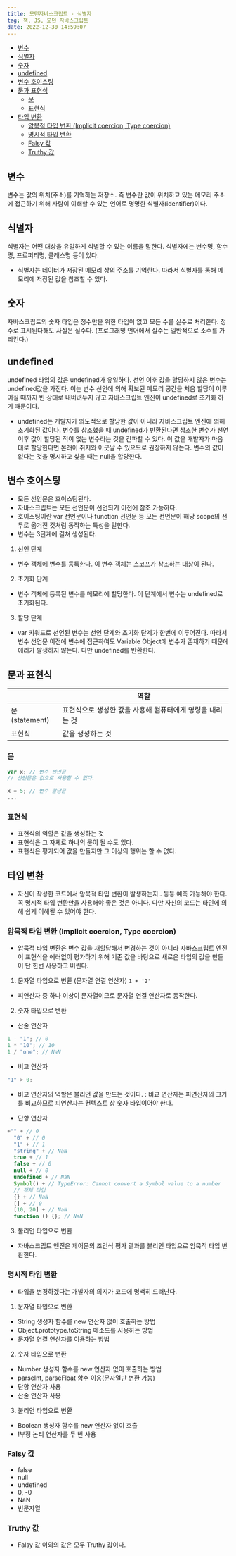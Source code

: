 ```yaml
---
title: 모던자바스크립트 - 식별자
tag: 책, JS, 모던 자바스크립트
date: 2022-12-30 14:59:07
---
```


<div className="toc">
<!-- TOC tocDepth:2..3 chapterDepth:2..6 -->

- [변수](#변수)
- [식별자](#식별자)
- [숫자](#숫자)
- [undefined](#undefined)
- [변수 호이스팅](#변수-호이스팅)
- [문과 표현식](#문과-표현식)
  - [문](#문)
  - [표현식](#표현식)
- [타입 변환](#타입-변환)
  - [암묵적 타입 변환 (Implicit coercion, Type coercion)](#암묵적-타입-변환-implicit-coercion-type-coercion)
  - [명시적 타입 변환](#명시적-타입-변환)
  - [Falsy 값](#falsy-값)
  - [Truthy 값](#truthy-값)

<!-- /TOC -->
</div>

## 변수

변수는 값의 위치(주소)를 기억하는 저장소. 즉 변수란 값이 위치하고 있는 메모리 주소에 접근하기 위해 사람이 이해할 수 있는 언어로 명명한 식별자(identifier)이다.

## 식별자

식별자는 어떤 대상을 유일하게 식별할 수 있는 이름을 말한다. 식별자에는 변수명, 함수명, 프로퍼티명, 클래스명 등이 있다.

- 식별자는 데이터가 저장된 메모리 상의 주소를 기억한다. 따라서 식별자를 통해 메모리에 저장된 값을 참조할 수 있다.

## 숫자

자바스크립트의 숫자 타입은 정수만을 위한 타입이 없고 모든 수를 실수로 처리한다. 정수로 표시된다해도 사실은 실수다. (프로그래밍 언어에서 실수는 일반적으로 소수를 가리킨다.)

## undefined

undefined 타입의 값은 undefined가 유일하다. 선언 이후 값을 할당하지 않은 변수는 undefined값을 가진다. 이는 변수 선언에 의해 확보된 메모리 공간을 처음 할당이 이루어질 때까지 빈 상태로 내버려두지 않고 자바스크립트 엔진이 undefined로 초기화 하기 때문이다.

- undefined는 개발자가 의도적으로 할당한 값이 아니라 자바스크립트 엔진에 의해 초기화된 값이다. 변수를 참조했을 때 undefined가 반환된다면 참조한 변수가 선언 이후 값이 할당된 적이 없는 변수라는 것을 간파할 수 있다. 이 값을 개발자가 마음대로 할당한다면 본래이 취지와 어긋날 수 있으므로 권장하지 않는다. 변수의 값이 없다는 것을 명시하고 싶을 때는 null을 할당한다.

## 변수 호이스팅

- 모든 선언문은 호이스팅된다.
- 자바스크립트는 모든 선언문이 선언되기 이전에 참조 가능하다.
- 호이스팅이란 var 선언문이나 function 선언문 등 모든 선언문이 해당 scope의 선두로 옮겨진 것처럼 동작하는 특성을 말한다.
- 변수는 3단계에 걸쳐 생성된다.

1. 선언 단계

- 변수 객체에 변수를 등록한다. 이 변수 객체는 스코프가 참조하는 대상이 된다.

2. 초기화 단계

- 변수 객체에 등록된 변수를 메모리에 할당한다. 이 단계에서 변수는 undefined로 초기화된다.

3. 할당 단계

- var 키워드로 선언된 변수는 선언 단계와 초기화 단계가 한번에 이루어진다. 따라서 변수 선언문 이전에 변수에 접근하여도 Variable Object에 변수가 존재하기 때문에 에러가 발생하지 않는다. 다만 undefined를 반환한다.

## 문과 표현식

|               | 역할                                                      |
| ------------- | --------------------------------------------------------- |
| 문(statement) | 표현식으로 생성한 값을 사용해 컴퓨터에게 명령을 내리는 것 |
| 표현식        | 값을 생성하는 것                                          |

### 문

```js
var x; // 변수 선언문
// 선언문은 값으로 사용할 수 없다.

x = 5; // 변수 할당문
...

```

### 표현식

- 표현식의 역할은 값을 생성하는 것
- 표현식은 그 자체로 하나의 문이 될 수도 있다.
- 표현식은 평가되어 값을 만들지만 그 이상의 행위는 할 수 없다.

## 타입 변환

- 자신이 작성한 코드에서 암묵적 타입 변환이 발생하는지.. 등등 예측 가능해야 한다. 꼭 명시적 타입 변환만을 사용해야 좋은 것은 아니다. 다만 자신의 코드는 타인에 의해 쉽게 이해될 수 있어야 한다.

### 암묵적 타입 변환 (Implicit coercion, Type coercion)

- 암묵적 타입 변환은 변수 값을 재할당해서 변경하는 것이 아니라 자바스크립트 엔진이 표현식을 에러없이 평가하기 위해 기존 값을 바탕으로 새로운 타입의 값을 만들어 단 한번 사용하고 버린다.

1. 문자열 타입으로 변환 (문자열 연결 연산자)
   `1 + '2'`

- 피연산자 중 하나 이상이 문자열이므로 문자열 연결 연산자로 동작한다.

2. 숫자 타입으로 변환

- 산술 연산자

```js
1 - "1"; // 0
1 * "10"; // 10
1 / "one"; // NaN
```

- 비교 연산자

```js
"1" > 0;
```

- 비교 연산자의 역할은 불리언 값을 만드는 것이다. : 비교 연산자는 피연산자의 크기를 비교하므로 피연산자는 컨텍스트 상 숫자 타입이어야 한다.

- 단항 연산자

```js
+"" + // 0
  "0" + // 0
  "1" + // 1
  "string" + // NaN
  true + // 1
  false + // 0
  null + // 0
  undefined + // NaN
  Symbol() + // TypeError: Cannot convert a Symbol value to a number
  // 객체 타입
  {} + // NaN
  [] + // 0
  [10, 20] + // NaN
  function () {}; // NaN
```

3. 불리언 타입으로 변환

- 자바스크립트 엔진은 제어문의 조건식 평가 결과를 불리언 타입으로 암묵적 타입 변환한다.

### 명시적 타입 변환

- 타입을 변경하겠다는 개발자의 의지가 코드에 명백히 드러난다.

1. 문자열 타입으로 변환

- String 생성자 함수를 new 연산자 없이 호출하는 방법
- Object.prototype.toString 메소드를 사용하는 방법
- 문자열 연결 연산자를 이용하는 방법

2. 숫자 타입으로 변환

- Number 생성자 함수를 new 연산자 없이 호출하는 방법
- parseInt, parseFloat 함수 이용(문자열만 변환 가능)
- 단항 연산자 사용
- 산술 연산자 사용

3. 불리언 타입으로 변환

- Boolean 생성자 함수를 new 연산자 없이 호출
- !부정 논리 연산자를 두 번 사용

### Falsy 값

- false
- null
- undefined
- 0, -0
- NaN
- 빈문자열

### Truthy 값

- Falsy 값 이외의 값은 모두 Truthy 값이다.
